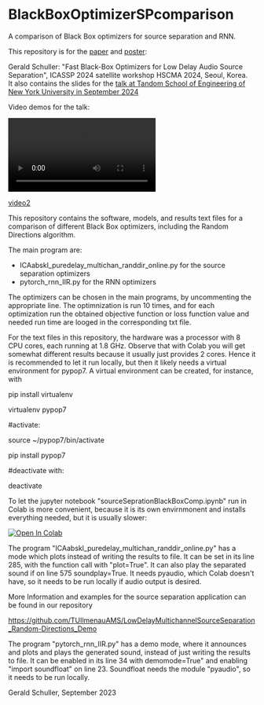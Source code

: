 # BlackBoxOptimizerSPcomparison
A comparison of Black Box optimizers for source separation and RNN.

This repository is for the [paper](HSCMA2024_SourceSeparation_na.pdf) and [poster](BlackBoxOptimPoster.pdf): 

Gerald Schuller: "Fast Black-Box Optimizers for Low Delay Audio Source Separation", ICASSP 2024 satellite workshop HSCMA 2024, Seoul, Korea.  
It also contains the slides for the [talk at Tandom School of Engineering of New York University in September 2024](BlackBoxOptimPresentation.pdf)

Video demos for the talk:

![video1](random_directions_animation.mp4)

[video2](random_directions_animation_shrinking_scale.mp4)

This repository contains the software, models, and results text files for a comparison of different Black Box optimizers, including the Random Directions algorithm.

The main program are: 
- ICAabskl_puredelay_multichan_randdir_online.py for the source separation optimizers
- pytorch_rnn_IIR.py for the RNN optimizers

The optimizers can be chosen in the main programs, by uncommenting the appropriate line. The optimnization is run 10 times, and for each optimization run the obtained objective function or loss function value and needed run time are looged in the corresponding txt file.

For the text files in this repository, the hardware was a processor with 8 CPU cores, each running at 1.8 GHz. Observe that with Colab you will get somewhat different results because it usually just provides 2 cores. 
Hence it is recommended to let it run locally, but then it likely needs a virtual environment  for pypop7. A virtual environment can be created, for instance, with

pip install virtualenv

virtualenv pypop7

#activate:

source ~/pypop7/bin/activate

pip install pypop7

#deactivate with:

deactivate

To let the jupyter notebook "sourceSeprationBlackBoxComp.ipynb" run in Colab is more convenient, because it is its own envirnmonent and installs everything needed, but it is usually slower:

[![Open In Colab](https://colab.research.google.com/assets/colab-badge.svg)](https://colab.research.google.com/github/TUIlmenauAMS/BlackBoxOptimizerSPcomparison/blob/main/sourceSeprationBlackBoxComp.ipynb)

The program "ICAabskl_puredelay_multichan_randdir_online.py" has a mode which plots instead of writing the results to file. It can be set in its line 285, with the function call with "plot=True". It can also play the separated sound if on line 575 soundplay=True. It needs pyaudio, which Colab doesn't have, so it needs to be run locally if audio output is desired.

More Information and examples for the source separation application can be found in our repository 

https://github.com/TUIlmenauAMS/LowDelayMultichannelSourceSeparation_Random-Directions_Demo


The program "pytorch_rnn_IIR.py" has a demo mode, where it announces and plots and plays the generated sound, instead of just writing the results to file. It can be enabled in its line 34 with demomode=True" and enabling "import soundfloat" on line 23. Soundfloat needs the module "pyaudio", so it needs to be run locally.


Gerald Schuller, September 2023
